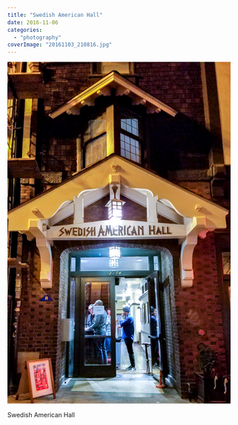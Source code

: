 ```yaml
---
title: "Swedish American Hall"
date: 2016-11-06
categories: 
  - "photography"
coverImage: "20161103_210816.jpg"
---
```


![](images/20161103_210816.jpg)

Swedish American Hall
